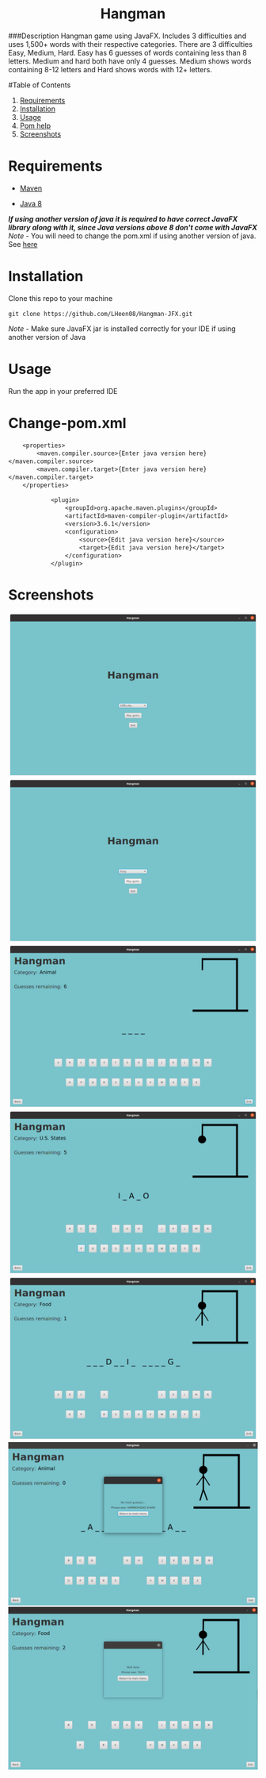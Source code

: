 <h1 align="center">
Hangman
</h1>

###Description
Hangman game using JavaFX. Includes 3 difficulties and uses 1,500+ words with their respective categories.
There are 3 difficulties Easy, Medium, Hard. Easy has 6 guesses of words containing less than 8 letters. Medium and hard
both have only 4 guesses. Medium shows words containing 8-12 letters and Hard shows words with 12+ letters.
<br/>

#Table of Contents
1. [Requirements](#requirements)
2. [Installation](#installation)
3. [Usage](#usage)
4. [Pom help](#change-pomxml)
5. [Screenshots](#screenshots)

# Requirements
- [Maven](https://maven.apache.org/)

- [Java 8](https://www.java.com/en/download/manual.jsp)

***If using another version of java it is required to have correct JavaFX library along with it, since Java  versions above 8 don't come with JavaFX***
<br/>
*Note* - You will need to change the pom.xml if using another version of java. See [here](#change-pomxml)
# Installation
Clone this repo to your machine
```
git clone https://github.com/LHeen08/Hangman-JFX.git
```
*Note* - 
Make sure JavaFX jar is installed correctly for your IDE if using another version of Java
<br/>

# Usage
Run the app in your preferred IDE


# Change-pom.xml
```
    <properties>
        <maven.compiler.source>{Enter java version here}</maven.compiler.source>
        <maven.compiler.target>{Enter java version here}</maven.compiler.target>
    </properties>
```
```
            <plugin>
                <groupId>org.apache.maven.plugins</groupId>
                <artifactId>maven-compiler-plugin</artifactId>
                <version>3.6.1</version>
                <configuration>
                    <source>{Edit java version here}</source>
                    <target>{Edit java version here}</target>
                </configuration>
            </plugin>
```

# Screenshots
![Screenshot](src/screenshots/screenshot1.png?raw=true)
![Screenshot](src/screenshots/screenshot2.png?raw=true)
![Screenshot](src/screenshots/screenshot3.png?raw=true)
![Screenshot](src/screenshots/screenshot4.png?raw=true)
![Screenshot](src/screenshots/screenshot5.png?raw=true)
![Screenshot](src/screenshots/screenshot6.png?raw=true)
![Screenshot](src/screenshots/screenshot7.png?raw=true)


